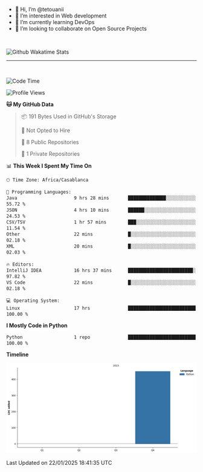 - 👋 Hi, I’m @tetouanii
- 👀 I’m interested in Web development
- 🌱 I’m currently learning DevOps
- 💞️ I’m looking to collaborate on Open Source Projects

<br/>


![Github Wakatime Stats](https://github-readme-stats.vercel.app/api/wakatime/?username=@walidbosso&layout=compact&&theme=default&link="https://www.github.com/USERNAME/") 

--- 

<br/>


  
<!--START_SECTION:waka-->
![Code Time](http://img.shields.io/badge/Code%20Time-227%20hrs%2034%20mins-blue)

![Profile Views](http://img.shields.io/badge/Profile%20Views-0-blue)

**🐱 My GitHub Data** 

> 📦 191 Bytes Used in GitHub's Storage 
 > 
> 🚫 Not Opted to Hire
 > 
> 📜 8 Public Repositories 
 > 
> 🔑 1 Private Repositories 
 > 
📊 **This Week I Spent My Time On** 

```text
🕑︎ Time Zone: Africa/Casablanca

💬 Programming Languages: 
Java                     9 hrs 28 mins       ██████████████░░░░░░░░░░░   55.72 % 
JSON                     4 hrs 10 mins       ██████░░░░░░░░░░░░░░░░░░░   24.53 % 
CSV/TSV                  1 hr 57 mins        ███░░░░░░░░░░░░░░░░░░░░░░   11.54 % 
Other                    22 mins             █░░░░░░░░░░░░░░░░░░░░░░░░   02.18 % 
XML                      20 mins             █░░░░░░░░░░░░░░░░░░░░░░░░   02.03 % 

🔥 Editors: 
IntelliJ IDEA            16 hrs 37 mins      ████████████████████████░   97.82 % 
VS Code                  22 mins             █░░░░░░░░░░░░░░░░░░░░░░░░   02.18 % 

💻 Operating System: 
Linux                    17 hrs              █████████████████████████   100.00 % 
```

**I Mostly Code in Python** 

```text
Python                   1 repo              █████████████████████████   100.00 % 
```



**Timeline**

![Lines of Code chart](https://raw.githubusercontent.com/tetouanii/tetouanii/main/assets/bar_graph.png)


 Last Updated on 22/01/2025 18:41:35 UTC
<!--END_SECTION:waka-->
